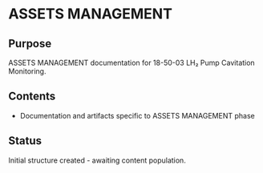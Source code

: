 # ASSETS MANAGEMENT

## Purpose
ASSETS MANAGEMENT documentation for 18-50-03 LH₂ Pump Cavitation Monitoring.

## Contents
- Documentation and artifacts specific to ASSETS MANAGEMENT phase

## Status
Initial structure created - awaiting content population.

